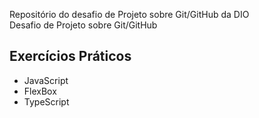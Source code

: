 Repositório do desafio de Projeto sobre Git/GitHub da DIO <br>
Desafio de Projeto sobre Git/GitHub

## Exercícios Práticos
- JavaScript
- FlexBox
- TypeScript
